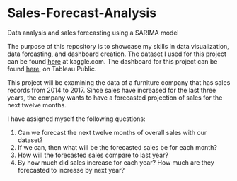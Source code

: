 # Sales-Forecast-Analysis
Data analysis and sales forecasting using a SARIMA model

The purpose of this repository is to showcase my skills in data visualization, data forcasting, and dashboard creation. The dataset I used for this project can be found [here](https://www.kaggle.com/datasets/tanayatipre/store-sales-forecasting-dataset) at kaggle.com. The dashboard for this project can be found [here](https://public.tableau.com/app/profile/travis.wolf1141/viz/DataForecastfor2018/Dashboard1#1), on Tableau Public.

This project will be examining the data of a furniture company that has sales records from 2014 to 2017. Since sales have increased for the last three years, the company wants to have a forecasted projection of sales for the next twelve months.

I have assigned myself the following questions:
  1. Can we forecast the next twelve months of overall sales with our dataset?
  2. If we can, then what will be the forecasted sales be for each month?
  3. How will the forecasted sales compare to last year?
  4. By how much did sales increase for each year? How much are they forecasted to increase by next year?
